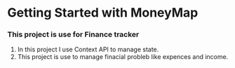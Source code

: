 # Getting Started with MoneyMap

### This project is use for Finance tracker

1.  In this project I use Context API to manage state.
2.  This project is use to manage finacial probleb like expences and income.
